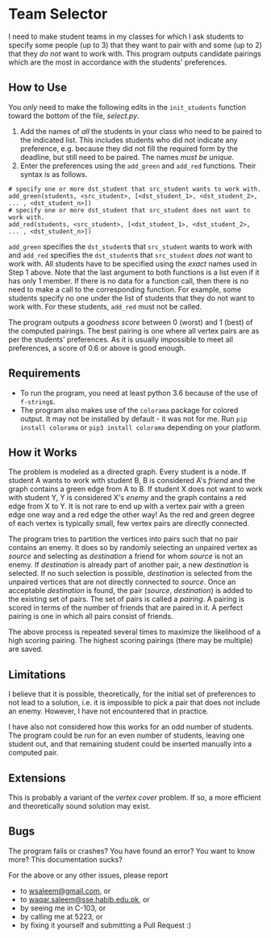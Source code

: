 # Team Selector

I need to make student teams in my classes for which I ask students to specify some people (up to 3) that they want to pair with and some (up to 2) that they _do not_ want to work with. This program outputs candidate pairings which are the most in accordance with the students' preferences.

## How to Use

You _only_ need to make the following edits in the `init_students` function toward the bottom of the file,  _select.py_.
1. Add the names of _all_ the students in your class who need to be paired to the indicated list. This includes students who did not indicate any preference, e.g. because they did not fill the required form by the deadline, but still need to be paired. The names _must be unique_.
1. Enter the preferences using the `add_green` and `add_red` functions. Their syntax is as follows.
```
# specify one or more dst_student that src_student wants to work with.
add_green(students, <src_student>, [<dst_student_1>, <dst_student_2>, ... , <dst_student_n>])
# specify one or more dst_student that src_student does not want to work with.
add_red(students, <src_student>, [<dst_student_1>, <dst_student_2>, ... , <dst_student_n>])
```
`add_green` specifies the `dst_student`s that `src_student` wants to work with and `add_red` specifies the `dst_student`s that `src_student` _does not_ want to work with. All students have to be specified using the _exact_ names used in Step 1 above. Note that the last argument to both functions is a list even if it has only 1 member. If there is no data for a function call, then there is no need to make a call to the corresponding function. For example, some students specify no one under the list of students that they do not want to work with. For these students, `add_red` must not be called.

The program outputs a _goodness score_ between 0 (worst) and 1 (best) of the computed pairings. The best pairing is one where all vertex pairs are as per the students' preferences. As it is usually impossible to meet all preferences, a score of 0.6 or above is good enough.

## Requirements

- To run the program, you need at least python 3.6 because of the use of `f-string`s.
- The program also makes use of the `colorama` package for colored output. It may not be installed by default - it was not for me. Run `pip install colorama` or `pip3 install colorama` depending on your platform.

## How it Works

The problem is modeled as a directed graph. Every student is a node. If student A wants to work with student B, B is considered A's _friend_ and the graph contains a green edge from A to B. If student X does not want to work with student Y, Y is considered X's _enemy_ and the graph contains a red edge from X to Y. It is not rare to end up with a vertex pair with a green edge one way and a red edge the other way! As the red and green degree of each vertex is typically small, few vertex pairs are directly connected.

The program tries to partition the vertices into pairs such that no pair contains an enemy. It does so by randomly selecting an unpaired vertex as _source_ and selecting as _destination_ a friend for whom _source_ is not an enemy. If _destination_ is already part of another pair, a new _destination_ is selected. If no such selection is possible, _destination_ is selected from the unpaired vertices that are not directly connected to _source_. Once an acceptable _destination_ is found, the pair (_source_,  _destination_) is added to the existing set of pairs. The set of pairs is called a _pairing_. A pairing is scored in terms of the number of friends that are paired in it. A perfect pairing is one in which all pairs consist of friends.

The above process is repeated several times to maximize the likelihood of a high scoring pairing. The highest scoring pairings (there may be multiple) are saved.

## Limitations

I believe that it is possible, theoretically, for the initial set of preferences to not lead to a solution, i.e. it is impossible to pick a pair that does not include an enemy. However, I have not encountered that in practice.

I have also not considered how this works for an odd number of students. The program could be run for an even number of students, leaving one student out, and that remaining student could be inserted manually into a computed pair.

## Extensions

This is probably a variant of the _vertex cover_ problem. If so, a more efficient and theoretically sound solution may exist.

## Bugs

The program fails or crashes? You have found an error? You want to know more? This documentation sucks?

For the above or any other issues, please report
- to <wsaleem@gmail.com>, or
- to <waqar.saleem@sse.habib.edu.pk>, or
- by seeing me in C-103, or
- by calling me at 5223, or
- by fixing it yourself and submitting a Pull Request :)
